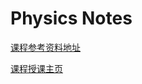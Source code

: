 # Physics Notes

[课程参考资料地址](https://www.physics.rutgers.edu/~gmoore/618Spring2022/GroupTheory-Spring2022.html)

[课程授课主页](http://yilu.me/teaching/)
